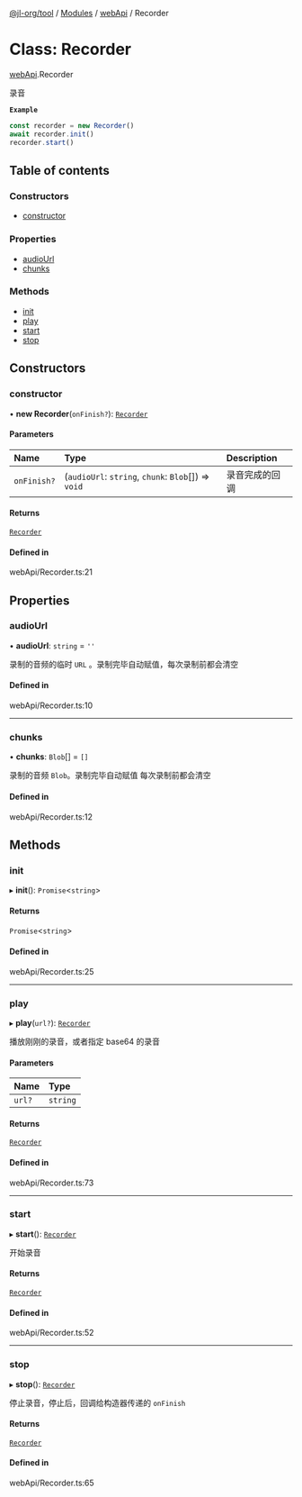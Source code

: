 [@jl-org/tool](../README.md) / [Modules](../modules.md) / [webApi](../modules/webApi.md) / Recorder

# Class: Recorder

[webApi](../modules/webApi.md).Recorder

录音

**`Example`**

```ts
const recorder = new Recorder()
await recorder.init()
recorder.start()
```

## Table of contents

### Constructors

- [constructor](webApi.Recorder.md#constructor)

### Properties

- [audioUrl](webApi.Recorder.md#audiourl)
- [chunks](webApi.Recorder.md#chunks)

### Methods

- [init](webApi.Recorder.md#init)
- [play](webApi.Recorder.md#play)
- [start](webApi.Recorder.md#start)
- [stop](webApi.Recorder.md#stop)

## Constructors

### constructor

• **new Recorder**(`onFinish?`): [`Recorder`](webApi.Recorder.md)

#### Parameters

| Name | Type | Description |
| :------ | :------ | :------ |
| `onFinish?` | (`audioUrl`: `string`, `chunk`: `Blob`[]) => `void` | 录音完成的回调 |

#### Returns

[`Recorder`](webApi.Recorder.md)

#### Defined in

webApi/Recorder.ts:21

## Properties

### audioUrl

• **audioUrl**: `string` = `''`

录制的音频的临时 `URL` 。录制完毕自动赋值，每次录制前都会清空

#### Defined in

webApi/Recorder.ts:10

___

### chunks

• **chunks**: `Blob`[] = `[]`

录制的音频 `Blob`。录制完毕自动赋值 每次录制前都会清空

#### Defined in

webApi/Recorder.ts:12

## Methods

### init

▸ **init**(): `Promise`\<`string`\>

#### Returns

`Promise`\<`string`\>

#### Defined in

webApi/Recorder.ts:25

___

### play

▸ **play**(`url?`): [`Recorder`](webApi.Recorder.md)

播放刚刚的录音，或者指定 base64 的录音

#### Parameters

| Name | Type |
| :------ | :------ |
| `url?` | `string` |

#### Returns

[`Recorder`](webApi.Recorder.md)

#### Defined in

webApi/Recorder.ts:73

___

### start

▸ **start**(): [`Recorder`](webApi.Recorder.md)

开始录音

#### Returns

[`Recorder`](webApi.Recorder.md)

#### Defined in

webApi/Recorder.ts:52

___

### stop

▸ **stop**(): [`Recorder`](webApi.Recorder.md)

停止录音，停止后，回调给构造器传递的 `onFinish`

#### Returns

[`Recorder`](webApi.Recorder.md)

#### Defined in

webApi/Recorder.ts:65
